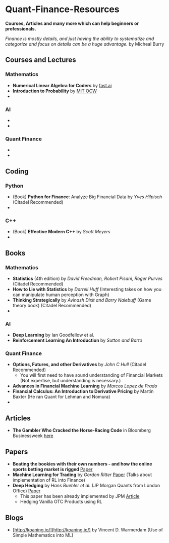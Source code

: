 # Quant-Finance-Resources
**Courses, Articles and many more which can help beginners or professionals.**

*Finance is mostly details, and just having the ability to systematize and categorize and focus on details can be a huge advantage.* by Micheal Burry 

## Courses and Lectures
### Mathematics
 * **Numerical Linear Algebra for Coders** by [fast.ai](https://www.fast.ai) 
 * **Introduction to Probability** by [MIT OCW](https://ocw.mit.edu/resources/res-6-012-introduction-to-probability-spring-2018/index.htm)
 * 
### AI
 *
 *
### Quant Finance
 *
 *

## Coding 
### Python
 * (Book) **Python for Finance**: Analyze Big Financial Data by *Yves Hilpisch* (Citadel Recommended)
 * 

### C++
 * (Book) **Effective Modern C++** by *Scott Meyers* 
 * 
## Books
### Mathematics
  * **Statistics** (4th edition) by *David Freedman, Robert Pisani, Roger Purves*  (Citadel Recommended)
  * **How to Lie with Statistics** by *Darrell Huff* (Interesting takes on how you can manipulate human perception with Graph)
  * **Thinking Strategically** by *Avinash Dixit and Barry Nalebuff* (Game theory book) (Citadel Recommended)
  * 
  
### AI
  * **Deep Learning** by Ian Goodfellow et al.
  * **Reinforcement Learning An Introduction** by *Sutton and Barto* 
  
### Quant Finance
  * **Options, Futures, and other Derivatives** by *John C Hull*  (Citadel Recommended)
    - You will first need to have sound understanding of Financial Markets (Not expertise, but understanding is necessary.)
  * **Advances in Financial Machine Learning** by *Marcos Lopez de Prado*
  * **Financial Calculus: An Introduction to Derivative Pricing** by Martin Baxter (He ran Quant for Lehman and Nomura)
  * 

## Articles
* **The Gambler Who Cracked the Horse-Racing Code** in Bloomberg Businessweek [here](https://www.bloomberg.com/news/features/2018-05-03/the-gambler-who-cracked-the-horse-racing-code)

## Papers
 * **Beating the bookies with their own numbers - and how the online sports betting market is rigged** [Paper](https://arxiv.org/abs/1710.02824)
 * **Machine Learning for Trading** by *Gordon Ritter* [Paper](https://papers.ssrn.com/sol3/papers.cfm?abstract_id=3015609) (Talks about implementation of RL into Finance)
 * **Deep Hedging** by *Hans Buehler et al.* (JP Morgan Quants from London Office) [Paper](https://arxiv.org/pdf/1802.03042.pdf)
   - This paper has been already implemented by JPM [Article](https://cdoreview.com/asset-management-and-trading/jp-morgan-unleashes-deep-hedging-on-single-stocks-other-portfolios/)
   - Hedging Vanilla OTC Products using RL

## Blogs
 * [http://koaning.io/](http://koaning.io/) by Vincent D. Warmerdam (Use of Simple Mathematics into ML)
